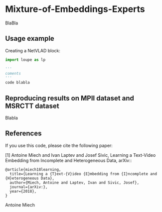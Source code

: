 # Mixture-of-Embeddings-Experts

BlaBla

## Usage example

Creating a NetVLAD block:

```python
import loupe as lp

'''
coments
'''
code blabla

```

## Reproducing results on MPII dataset and MSRCTT dataset

Blabla

## References

If you use this code, please cite the following paper:

[1] Antoine Miech and Ivan Laptev and Josef Sivic, Learning a Text-Video Embedding from Incomplete and Heterogeneous Data, arXiv::
```
@article{miech18learning,
  title={Learning a {T}ext-{V}ideo {E}mbedding from {I}ncomplete and {H}eterogeneous Data},
  author={Miech, Antoine and Laptev, Ivan and Sivic, Josef},
  journal={arXiv:},
  year={2018},
}
```



Antoine Miech
